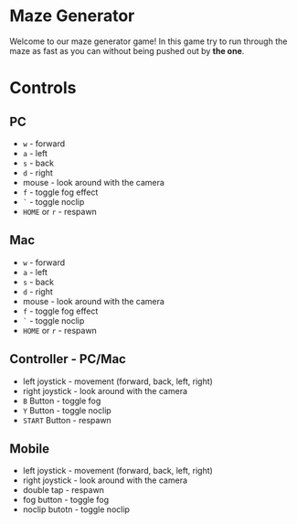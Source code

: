 # Maze Generator
Welcome to our maze generator game! In this game try to run through the maze as fast as you can without being pushed out by **the one**.

# Controls
## PC
- `w` - forward
- `a` - left
- `s` - back
- `d` - right
- mouse - look around with the camera
- `f` - toggle fog effect
- `` ` `` - toggle noclip
- `HOME` or `r` - respawn

## Mac
- `w` - forward
- `a` - left
- `s` - back
- `d` - right
- mouse - look around with the camera
- `f` - toggle fog effect
- `` ` `` - toggle noclip
- `HOME` or `r` - respawn

## Controller - PC/Mac
- left joystick - movement (forward, back, left, right)
- right joystick - look around with the camera
- `B` Button - toggle fog
- `Y` Button - toggle noclip
- `START` Button - respawn

## Mobile
- left joystick - movement (forward, back, left, right)
- right joystick - look around with the camera
- double tap - respawn
- fog button - toggle fog
- noclip butotn - toggle noclip
